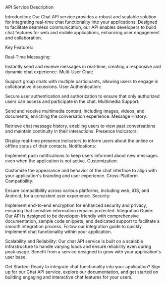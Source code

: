 API Service Description

Introduction:
Our Chat API service provides a robust and scalable solution for integrating real-time chat functionality into your applications. Designed to facilitate seamless communication, our API enables developers to build chat features for web and mobile applications, enhancing user engagement and collaboration.

Key Features:

Real-Time Messaging:

Instantly send and receive messages in real-time, creating a responsive and dynamic chat experience.
Multi-User Chat:

Support group chats with multiple participants, allowing users to engage in collaborative discussions.
User Authentication:

Secure user authentication and authorization to ensure that only authorized users can access and participate in the chat.
Multimedia Support:

Send and receive multimedia content, including images, videos, and documents, enriching the conversation experience.
Message History:

Retrieve chat message history, enabling users to view past conversations and maintain continuity in their interactions.
Presence Indicators:

Display real-time presence indicators to inform users about the online or offline status of their contacts.
Notifications:

Implement push notifications to keep users informed about new messages even when the application is not active.
Customization:

Customize the appearance and behavior of the chat interface to align with your application's branding and user experience.
Cross-Platform Compatibility:

Ensure compatibility across various platforms, including web, iOS, and Android, for a consistent user experience.
Security:

Implement end-to-end encryption for enhanced security and privacy, ensuring that sensitive information remains protected.
Integration Guide:
Our API is designed to be developer-friendly with comprehensive documentation, sample code snippets, and dedicated support to facilitate a smooth integration process. Follow our integration guide to quickly implement chat functionality within your application.

Scalability and Reliability:
Our chat API service is built on a scalable infrastructure to handle varying loads and ensure reliability even during peak usage. Benefit from a service designed to grow with your application's user base.

Get Started:
Ready to integrate chat functionality into your application? Sign up for our Chat API service, explore our documentation, and get started on building engaging and interactive chat features for your users.

